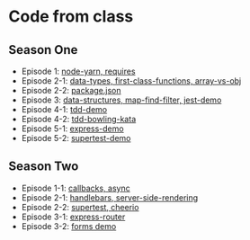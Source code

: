 # Code from class

## Season One
* Episode 1: [node-yarn, requires](S01E01)
* Episode 2-1: [data-types, first-class-functions, array-vs-obj](S01E02-1)
* Episode 2-2: [package.json](S01E02-2)
* Episode 3: [data-structures, map-find-filter, jest-demo](S01E03)
* Episode 4-1: [tdd-demo](S01E04-1)
* Episode 4-2: [tdd-bowling-kata](S01E04-2)
* Episode 5-1: [express-demo](S01E05-1)
* Episode 5-2: [supertest-demo](S01E05-2)

## Season Two
* Episode 1-1: [callbacks, async](S02E01-1)
* Episode 2-1: [handlebars, server-side-rendering](S02E02-1)
* Episode 2-2: [supertest, cheerio](S02E02-2)
* Episode 3-1: [express-router](S02E03-1)
* Episode 3-2: [forms demo](S02E03-2)
